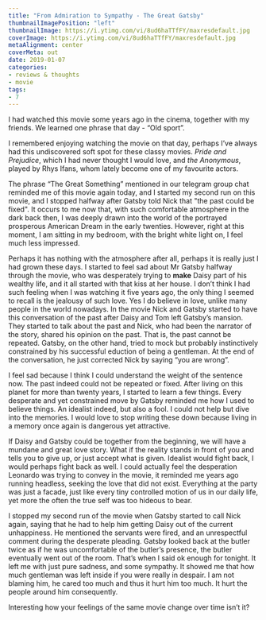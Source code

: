 ```yaml
---
title: "From Admiration to Sympathy - The Great Gatsby"
thumbnailImagePosition: "left"
thumbnailImage: https://i.ytimg.com/vi/8ud6haTTfFY/maxresdefault.jpg
coverImage: https://i.ytimg.com/vi/8ud6haTTfFY/maxresdefault.jpg
metaAlignment: center
coverMeta: out
date: 2019-01-07
categories:
- reviews & thoughts
- movie
tags:
- 7
---
```


I had watched this movie some years ago in the cinema, together with my friends. 
We learned one phrase that day - “Old sport”. 
<!--more-->

I remembered enjoying watching the 
movie on that day, perhaps I’ve always had this undiscovered soft spot for these 
classy movies. *Pride and Prejudice*, which I had never thought I would love, 
and *the Anonymous*, played by Rhys Ifans, whom lately become one of my favourite actors. 


The phrase “The Great Something” mentioned in our telegram group chat
reminded me of this movie again today, and I started my second run on this 
movie, and I stopped halfway after Gatsby 
told Nick that "the past could be fixed". It occurs to me now that, with such 
comfortable atmosphere in the dark back then, I was deeply drawn into 
the world of the portrayed prosperous American Dream in the early twenties. 
However, right at this moment, I am sitting in my bedroom, with the bright 
white light on, I feel much less impressed. 

Perhaps it has nothing with the atmosphere after all, perhaps it is really 
just I had grown these days. I started to feel sad about Mr Gatsby halfway 
through the movie, who was desperately trying to __make__ Daisy part of his 
wealthy life, and it all started with that kiss at her house. I don’t think 
I had such feeling when I was watching it five years ago, the only thing I 
seemed to recall is the jealousy of such love. Yes I do believe in love, 
unlike many people in the world nowadays. In the movie Nick and Gatsby 
started to have this conversation of the past after Daisy and Tom left 
Gatsby’s mansion.  They started to talk about the past and Nick, who had 
been the narrator of the story, shared his opinion on the past. That is, 
the past cannot be repeated. Gatsby, on the other hand, tried to mock but 
probably instinctively constrained by his successful eduction of being 
a gentleman. At the end of the conversation, he just corrected Nick by saying “you are wrong”.

I feel sad because I think I could understand the weight of the sentence 
now. The past indeed could not be repeated or fixed. After living on
this planet for more than twenty years, I started to learn a few things.
Every desperate and yet constrained move by Gatsby reminded me how 
I used to believe things. An idealist indeed, but also a fool. 
I could not help but dive into the memories. I would love to stop 
writing these down because living in a memory once again is 
dangerous yet attractive. 

If Daisy and Gatsby could be together from the beginning, we will 
have a mundane and great love story. What if the reality stands in 
front of you and tells you to give up, or just accept what is given. 
Idealist would fight back, I would perhaps fight back as well. 
I could actually feel the desperation Leonardo was trying to convey 
in the movie, it reminded me years ago running headless, seeking the
love that did not exist. Everything at the party was just a facade, 
just like every tiny controlled motion of us in our daily life, yet 
more the often the true self was too hideous to bear.

I stopped my second run of the movie when Gatsby started to call 
Nick again, saying that he had to help him getting Daisy out of 
the current unhappiness. He mentioned the servants were fired, 
and an unrespectful comment during the desperate pleading. Gatsby 
looked back at the butler twice as if he was uncomfortable of the 
butler’s presence, the butler eventually went out of the room. 
That’s when I said ok enough for tonight. It left me with just 
pure sadness, and some sympathy. It showed me that how much 
gentleman was left inside if you were really in despair. I am not 
blaming him, he cared too much and thus it hurt him too much. 
It hurt the people around him consequently.

Interesting how your feelings of the same movie change over time isn’t it? 